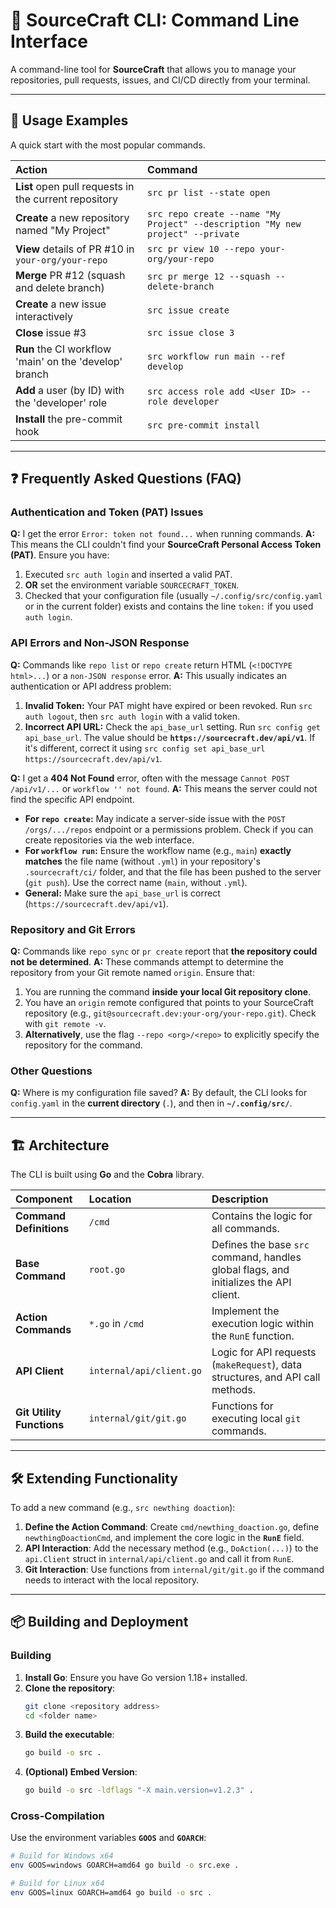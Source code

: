 # 🤖 SourceCraft CLI: Command Line Interface

A command-line tool for **SourceCraft** that allows you to manage your repositories, pull requests, issues, and CI/CD directly from your terminal.

---

## 🚀 Usage Examples

A quick start with the most popular commands.

| Action | Command |
| :--- | :--- |
| **List** open pull requests in the current repository | `src pr list --state open` |
| **Create** a new repository named "My Project" | `src repo create --name "My Project" --description "My new project" --private` |
| **View** details of PR #10 in `your-org/your-repo` | `src pr view 10 --repo your-org/your-repo` |
| **Merge** PR #12 (squash and delete branch) | `src pr merge 12 --squash --delete-branch` |
| **Create** a new issue interactively | `src issue create` |
| **Close** issue #3 | `src issue close 3` |
| **Run** the CI workflow 'main' on the 'develop' branch | `src workflow run main --ref develop` |
| **Add** a user (by ID) with the 'developer' role | `src access role add <User ID> --role developer` |
| **Install** the pre-commit hook | `src pre-commit install` |

---

## ❓ Frequently Asked Questions (FAQ)

### Authentication and Token (PAT) Issues

**Q:** I get the error `Error: token not found...` when running commands.
**A:** This means the CLI couldn't find your **SourceCraft Personal Access Token (PAT)**. Ensure you have:
1.  Executed `src auth login` and inserted a valid PAT.
2.  **OR** set the environment variable `SOURCECRAFT_TOKEN`.
3.  Checked that your configuration file (usually `~/.config/src/config.yaml` or in the current folder) exists and contains the line `token:` if you used `auth login`.

### API Errors and Non-JSON Response

**Q:** Commands like `repo list` or `repo create` return HTML (`<!DOCTYPE html>...`) or a `non-JSON response` error.
**A:** This usually indicates an authentication or API address problem:
1.  **Invalid Token:** Your PAT might have expired or been revoked. Run `src auth logout`, then `src auth login` with a valid token.
2.  **Incorrect API URL:** Check the `api_base_url` setting. Run `src config get api_base_url`. The value should be **`https://sourcecraft.dev/api/v1`**. If it's different, correct it using `src config set api_base_url https://sourcecraft.dev/api/v1`.

**Q:** I get a **404 Not Found** error, often with the message `Cannot POST /api/v1/...` or `workflow '' not found`.
**A:** This means the server could not find the specific API endpoint.
* **For `repo create`:** May indicate a server-side issue with the `POST /orgs/.../repos` endpoint or a permissions problem. Check if you can create repositories via the web interface.
* **For `workflow run`:** Ensure the workflow name (e.g., `main`) **exactly matches** the file name (without `.yml`) in your repository's `.sourcecraft/ci/` folder, and that the file has been pushed to the server (`git push`). Use the correct name (`main`, without `.yml`).
* **General:** Make sure the `api_base_url` is correct (`https://sourcecraft.dev/api/v1`).

### Repository and Git Errors

**Q:** Commands like `repo sync` or `pr create` report that **the repository could not be determined**.
**A:** These commands attempt to determine the repository from your Git remote named `origin`. Ensure that:
1.  You are running the command **inside your local Git repository clone**.
2.  You have an `origin` remote configured that points to your SourceCraft repository (e.g., `git@sourcecraft.dev:your-org/your-repo.git`). Check with `git remote -v`.
3.  **Alternatively**, use the flag `--repo <org>/<repo>` to explicitly specify the repository for the command.

### Other Questions

**Q:** Where is my configuration file saved?
**A:** By default, the CLI looks for `config.yaml` in the **current directory** (`.`), and then in **`~/.config/src/`**.

---

## 🏗️ Architecture

The CLI is built using **Go** and the **Cobra** library.

| Component | Location | Description |
| :--- | :--- | :--- |
| **Command Definitions** | `/cmd` | Contains the logic for all commands. |
| **Base Command** | `root.go` | Defines the base `src` command, handles global flags, and initializes the API client. |
| **Action Commands** | `*.go` in `/cmd` | Implement the execution logic within the `RunE` function. |
| **API Client** | `internal/api/client.go` | Logic for API requests (`makeRequest`), data structures, and API call methods. |
| **Git Utility Functions** | `internal/git/git.go` | Functions for executing local `git` commands. |

---

## 🛠️ Extending Functionality

To add a new command (e.g., `src newthing doaction`):

1.  **Define the Action Command**: Create `cmd/newthing_doaction.go`, define `newthingDoactionCmd`, and implement the core logic in the **`RunE`** field.
2.  **API Interaction**: Add the necessary method (e.g., `DoAction(...)`) to the `api.Client` struct in `internal/api/client.go` and call it from `RunE`.
3.  **Git Interaction**: Use functions from `internal/git/git.go` if the command needs to interact with the local repository.

---

## 📦 Building and Deployment

### Building
1.  **Install Go**: Ensure you have Go version 1.18+ installed.
2.  **Clone the repository**:
    ```bash
    git clone <repository address>
    cd <folder name>
    ```
3.  **Build the executable**:
    ```bash
    go build -o src .
    ```
4.  **(Optional) Embed Version**:
    ```bash
    go build -o src -ldflags "-X main.version=v1.2.3" .
    ```

### Cross-Compilation
Use the environment variables **`GOOS`** and **`GOARCH`**:
```bash
# Build for Windows x64
env GOOS=windows GOARCH=amd64 go build -o src.exe .

# Build for Linux x64
env GOOS=linux GOARCH=amd64 go build -o src .